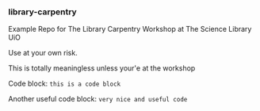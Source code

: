### library-carpentry

Example Repo for The Library Carpentry Workshop at The Science Library UiO

Use at your own risk.

This is totally meaningless  unless your'e at the workshop

Code block: `this is a code block`

Another useful code block: `very nice and useful code`
